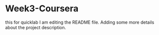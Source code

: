 # Week3-Coursera
this for quicklab
I am editing the README file. Adding some more details about the project description.
